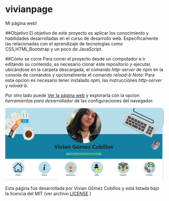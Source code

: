 # vivianpage
Mi página web!

##Objetivo
El objetivo de este proyecto es aplicar los conocimiento y habilidades desarrolladas en el curso de desarrollo web. Específicamente las relacionadas con el aprendizaje de tecnologías como CSS,HTML,Bootstrap y un poco de JavaScript.

##Cómo se corre
Para correr el proyecto desde un computador e ir editando su contenido, es necesario clonar este repositorio y ejecutar, ubicándose en la carpeta descargada, el comando _http-server_ de npm en la consola de comandos y opcionalmente el comando _reload-b_
*Nota:* Para esta opcion es necesario tener instalado _npm_, las instrucciones _http-server_  y  _reload-b_.

Por otro lado puede [Ver la página web](https://viviangomez.github.io/proyect1_mypersonalpage/) y explorarla con la opcion _herramientas para desarrollador_ de las configuraciones del navegador.

![Screenshot de la página](https://github.com/VivianGomez/proyect1_mypersonalpage/blob/master/screen_wp.PNG)

Esta página fue desarrollada por Vivian Gómez Cubillos y está listada bajo la licencia del MIT (ver archivo [LICENSE](https://github.com/VivianGomez/proyect1_mypersonalpage/blob/master/LICENSE) )


